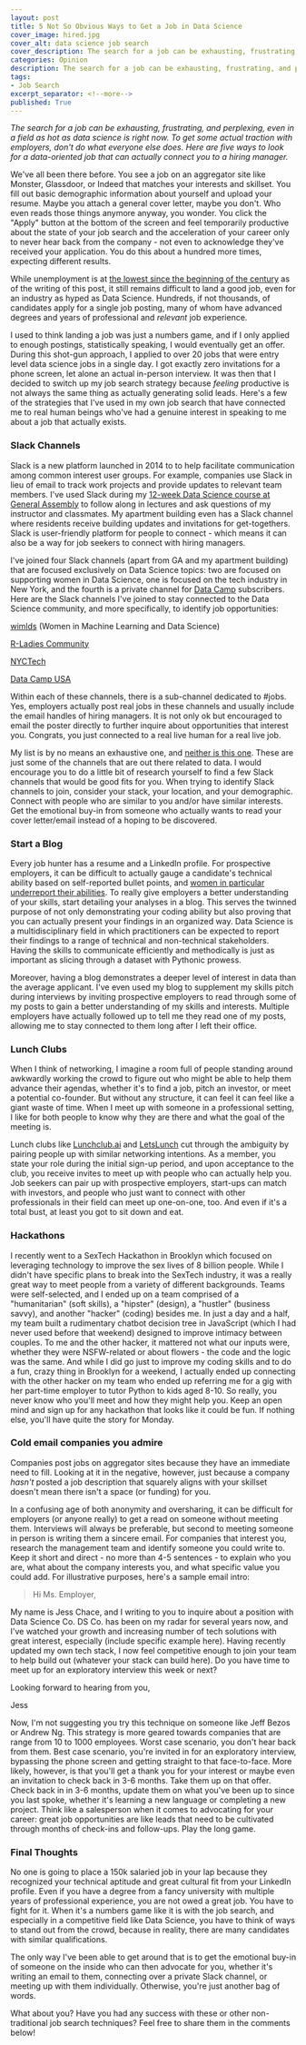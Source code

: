 ```yaml
---
layout: post
title: 5 Not So Obvious Ways to Get a Job in Data Science
cover_image: hired.jpg
cover_alt: data science job search
cover_description: The search for a job can be exhausting, frustrating, and perplexing, even in a field as hot as data science is right now.  To get some actual traction with employers, don't do what everyone else does.  Here are five ways to look for a data-oriented job that can actually connect you to a hiring manager.
categories: Opinion
description: The search for a job can be exhausting, frustrating, and perplexing, even in a field as hot as data science is right now.  To get some actual traction with employers, don't do what everyone else does.  Here are five ways to look for a data-oriented job that can actually connect you to a hiring manager.
tags:
- Job Search
excerpt_separator: <!--more-->
published: True
---
```


*The search for a job can be exhausting, frustrating, and perplexing, even in a field as hot as data science is right now.  To get some actual traction with employers, don't do what everyone else does.  Here are five ways to look for a data-oriented job that can actually connect you to a hiring manager.*

<!--more-->

We've all been there before.  You see a job on an aggregator site like Monster, Glassdoor, or Indeed that matches your interests and skillset.  You fill out basic demographic information about yourself and upload your resume.  Maybe you attach a general cover letter, maybe you don't.  Who even reads those things anymore anyway, you wonder.  You click the "Apply" button at the bottom of the screen and feel temporarily productive about the state of your job search and the acceleration of your career only to never hear back from the company - not even to acknowledge they've received your application.  You do this about a hundred more times, expecting different results.

While unemployment is at [the lowest since the beginning of the century](https://www.nytimes.com/2018/05/04/business/economy/jobs-report.html) as of the writing of this post, it still remains difficult to land a good job, even for an industry as hyped as Data Science.  Hundreds, if not thousands, of candidates apply for a single job posting, many of whom have advanced degrees and years of professional and *relevant* job experience.  

I used to think landing a job was just a numbers game, and if I only applied to enough postings, statistically speaking, I would eventually get an offer.  During this shot-gun approach, I applied to over 20 jobs that were entry level data science jobs in a single day.  I got exactly zero invitations for a phone screen, let alone an actual in-person interview.  It was then that I decided to switch up my job search strategy because *feeling* productive is not always the same thing as actually generating solid leads.  Here's a few of the strategies that I've used in my own job search that have connected me to real human beings who've had a genuine interest in speaking to me about a job that actually exists.

### Slack Channels

Slack is a new platform launched in 2014 to to help facilitate communication among common interest user groups.  For example, companies use Slack in lieu of email to track work projects and provide updates to relevant team members.  I've used Slack during my [12-week Data Science course at General Assembly](https://thedatasleuth.github.io/general-assembly/2018/07/17/General-Assembly-Data-Science-Review.html) to follow along in lectures and ask questions of my instructor and classmates.  My apartment building even has a Slack channel where residents receive building updates and invitations for get-togethers.  Slack is user-friendly platform for people to connect - which means it can also be a way for job seekers to connect with hiring managers.  

I've joined four Slack channels (apart from GA and my apartment building) that are focused exclusively on Data Science topics: two are focused on supporting women in Data Science, one is focused on the tech industry in New York, and the fourth is a private channel for [Data Camp](https://www.datacamp.com/home) subscribers.  Here are the Slack channels I've joined to stay connected to the Data Science community, and more specifically, to identify job opportunities:

[wimlds](https://wimlds.slack.com/) (Women in Machine Learning and Data Science)

[R-Ladies Community](https://rladies-community.slack.com/)

[NYCTech](https://nyctech.slack.com/)

[Data Camp USA](https://datacamp-usa.slack.com/)

Within each of these channels, there is a sub-channel dedicated to #jobs.  Yes, employers actually post real jobs in these channels and usually include the email handles of hiring managers.  It is not only ok but encouraged to email the poster directly to further inquire about opportunities that interest you.  Congrats, you just connected to a real live human for a real live job.

My list is by no means an exhaustive one, and [neither is this one](https://towardsdatascience.com/15-data-science-slack-communities-to-join-8fac301bd6ce).  These are just some of the channels that are out there related to data.  I would encourage you to do a little bit of research yourself to find a few Slack channels that would be good fits for you.  When trying to identify Slack channels to join, consider your stack, your location, and your demographic.  Connect with people who are similar to you and/or have similar interests.  Get the emotional buy-in from someone who actually wants to read your cover letter/email instead of a hoping to be discovered.  

### Start a Blog

Every job hunter has a resume and a LinkedIn profile.  For prospective employers, it can be difficult to actually gauge a candidate's technical ability based on self-reported bullet points, and [women in particular underreport their abilities](https://www.theladders.com/career-advice/men-puff-up-success-linkedin-women-undersell).  To really give employers a better understanding of your skills, start detailing your analyses in a blog.  This serves the twinned purpose of not only demonstrating your coding ability but also proving that you can actually present your findings in an organized way.  Data Science is a multidisciplinary field in which practitioners can be expected to report their findings to a range of technical and non-technical stakeholders.  Having the skills to communicate efficiently and methodically is just as important as slicing through a dataset with Pythonic prowess.  

Moreover, having a blog demonstrates a deeper level of interest in data than the average applicant.  I've even used my blog to supplement my skills pitch during interviews by inviting prospective employers to read through some of my posts to gain a better understanding of my skills and interests.  Multiple employers have actually followed up to tell me they read one of my posts, allowing me to stay connected to them long after I left their office.   

### Lunch Clubs

When I think of networking, I imagine a room full of people standing around awkwardly working the crowd to figure out who might be able to help them advance their agendas, whether it's to find a job, pitch an investor, or meet a potential co-founder.  But without any structure, it can feel it can feel like a giant waste of time.  When I meet up with someone in a professional setting, I like for both people to know why they are there and what the goal of the meeting is.  

Lunch clubs like [Lunchclub.ai](https://lunchclub.ai) and [LetsLunch](https://letslunch.com/) cut through the ambiguity by pairing people up with similar networking intentions.  As a member, you state your role during the initial sign-up period, and upon acceptance to the club, you receive invites to meet up with people who can actually help you.  Job seekers can pair up with prospective employers, start-ups can match with investors, and people who just want to connect with other professionals in their field can meet up one-on-one, too.  And even if it's a total bust, at least you got to sit down and eat.  

### Hackathons

I recently went to a SexTech Hackathon in Brooklyn which focused on leveraging technology to improve the sex lives of 8 billion people.  While I didn't have specific plans to break into the SexTech industry, it was a really great way to meet people from a variety of different backgrounds.  Teams were self-selected, and I ended up on a team comprised of a "humanitarian" (soft skills), a "hipster" (design), a "hustler" (business savvy), and another "hacker" (coding) besides me.  In just a day and a half, my team built a rudimentary chatbot decision tree in JavaScript (which I had never used before that weekend) designed to improve intimacy between couples.  To me and the other hacker, it mattered not what our inputs were, whether they were NSFW-related or about flowers - the code and the logic was the same.  And while I did go just to improve my coding skills and to do a fun, crazy thing in Brooklyn for a weekend, I actually ended up connecting with the other hacker on my team who ended up referring me for a gig with her part-time employer to tutor Python to kids aged 8-10.  So really, you never know who you'll meet and how they might help you.  Keep an open mind and sign up for any hackathon that looks like it could be fun.  If nothing else, you'll have quite the story for Monday.


### Cold email companies you admire  

Companies post jobs on aggregator sites because they have an immediate need to fill.  Looking at it in the negative, however, just because a company *hasn't* posted a job description that squarely aligns with your skillset doesn't mean there isn't a space (or funding) for you.  

In a confusing age of both anonymity and oversharing, it can be difficult for employers (or anyone really) to get a read on someone without meeting them.  Interviews will always be preferable, but second to meeting someone in person is writing them a sincere email.  For companies that interest you, research the management team and identify someone you could write to.  Keep it short and direct - no more than 4-5 sentences - to explain who you are, what about the company interests you, and what specific value you could add.  For illustrative purposes, here's a sample email intro:

>Hi Ms. Employer,
>
My name is Jess Chace, and I writing to you to inquire about a position with Data Science Co.  DS Co. has been on my radar for several years now, and I've watched your growth and increasing number of tech solutions with great interest, especially (include specific example here).  Having recently updated my own tech stack, I now feel competitive enough to join your team to help build out (whatever your stack can build here).  Do you have time to meet up for an exploratory interview this week or next?
>
Looking forward to hearing from you,
>
Jess


Now, I'm not suggesting you try this technique on someone like Jeff Bezos or Andrew Ng.  This strategy is more geared towards companies that are range from 10 to 1000 employees.  Worst case scenario, you don't hear back from them.  Best case scenario, you're invited in for an exploratory interview, bypassing the phone screen and getting straight to that face-to-face.  More likely, however, is that you'll get a thank you for your interest or maybe even an invitation to check back in 3-6 months.  Take them up on that offer.  Check back in in 3-6 months, update them on what you've been up to since you last spoke, whether it's learning a new language or completing a new project.  Think like a salesperson when it comes to advocating for your career:  great job opportunities are like leads that need to be cultivated through months of check-ins and follow-ups.  Play the long game.

### Final Thoughts

No one is going to place a 150k salaried job in your lap because they recognized your technical aptitude and great cultural fit from your LinkedIn profile.  Even if you have a degree from a fancy university with multiple years of professional experience, you are not owed a great job.  You have to fight for it.  When it's a numbers game like it is with the job search, and especially in a competitive field like Data Science, you have to think of ways to stand out from the crowd, because in reality, there are many candidates with similar qualifications.

The only way I've been able to get around that is to get the emotional buy-in of someone on the inside who can then advocate for you, whether it's writing an email to them, connecting over a private Slack channel, or meeting up with them individually.  Otherwise, you're just another bag of words.

What about you?  Have you had any success with these or other non-traditional job search techniques?  Feel free to share them in the comments below!

